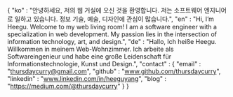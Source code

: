 {
  "ko" : "안녕하세요, 저의 웹 거실에 오신 것을 환영합니다. 저는 소프트웨어 엔지니어로 일하고 있습니다. 정보 기술, 예술, 디자인에 관심이 많습니다.",
  "en" : "Hi, I’m Heegu. Welcome to my web living room! I am a software engineer with a specialization in web development. My passion lies in the intersection of information technology, art, and design.",
  "de" : "Hallo, Ich heiße Heegu. Willkommen in meinem Web-Wohnzimmer. Ich arbeite als Softwareingenieur und habe eine große Leidenschaft für Informationstechnologie, Kunst und Design.",
  "contact" : {
    "email" : "thursdaycurry@gmail.com",
    "github" : "www.github.com/thursdaycurry",
    "linkedin" : "www.linkedin.com/in/heeguyang",
    "blog" : "https://medium.com/@thursdaycurry"
  }
}
